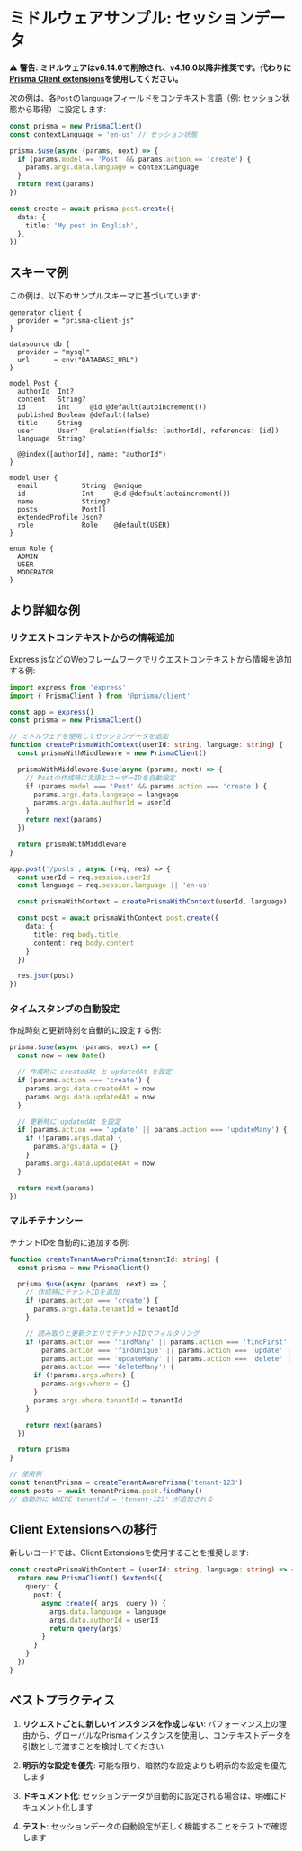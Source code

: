 # ミドルウェアサンプル: セッションデータ

⚠️ **警告: ミドルウェアはv6.14.0で削除され、v4.16.0以降非推奨です。代わりに[Prisma Client extensions](/docs/orm/prisma-client/client-extensions/query)を使用してください。**

次の例は、各`Post`の`language`フィールドをコンテキスト言語（例: セッション状態から取得）に設定します:

```typescript
const prisma = new PrismaClient()
const contextLanguage = 'en-us' // セッション状態

prisma.$use(async (params, next) => {
  if (params.model == 'Post' && params.action == 'create') {
    params.args.data.language = contextLanguage
  }
  return next(params)
})

const create = await prisma.post.create({
  data: {
    title: 'My post in English',
  },
})
```

## スキーマ例

この例は、以下のサンプルスキーマに基づいています:

```prisma
generator client {
  provider = "prisma-client-js"
}

datasource db {
  provider = "mysql"
  url      = env("DATABASE_URL")
}

model Post {
  authorId  Int?
  content   String?
  id        Int     @id @default(autoincrement())
  published Boolean @default(false)
  title     String
  user      User?   @relation(fields: [authorId], references: [id])
  language  String?

  @@index([authorId], name: "authorId")
}

model User {
  email           String  @unique
  id              Int     @id @default(autoincrement())
  name            String?
  posts           Post[]
  extendedProfile Json?
  role            Role    @default(USER)
}

enum Role {
  ADMIN
  USER
  MODERATOR
}
```

## より詳細な例

### リクエストコンテキストからの情報追加

Express.jsなどのWebフレームワークでリクエストコンテキストから情報を追加する例:

```typescript
import express from 'express'
import { PrismaClient } from '@prisma/client'

const app = express()
const prisma = new PrismaClient()

// ミドルウェアを使用してセッションデータを追加
function createPrismaWithContext(userId: string, language: string) {
  const prismaWithMiddleware = new PrismaClient()

  prismaWithMiddleware.$use(async (params, next) => {
    // Postの作成時に言語とユーザーIDを自動設定
    if (params.model === 'Post' && params.action === 'create') {
      params.args.data.language = language
      params.args.data.authorId = userId
    }
    return next(params)
  })

  return prismaWithMiddleware
}

app.post('/posts', async (req, res) => {
  const userId = req.session.userId
  const language = req.session.language || 'en-us'

  const prismaWithContext = createPrismaWithContext(userId, language)

  const post = await prismaWithContext.post.create({
    data: {
      title: req.body.title,
      content: req.body.content
    }
  })

  res.json(post)
})
```

### タイムスタンプの自動設定

作成時刻と更新時刻を自動的に設定する例:

```typescript
prisma.$use(async (params, next) => {
  const now = new Date()

  // 作成時に createdAt と updatedAt を設定
  if (params.action === 'create') {
    params.args.data.createdAt = now
    params.args.data.updatedAt = now
  }

  // 更新時に updatedAt を設定
  if (params.action === 'update' || params.action === 'updateMany') {
    if (!params.args.data) {
      params.args.data = {}
    }
    params.args.data.updatedAt = now
  }

  return next(params)
})
```

### マルチテナンシー

テナントIDを自動的に追加する例:

```typescript
function createTenantAwarePrisma(tenantId: string) {
  const prisma = new PrismaClient()

  prisma.$use(async (params, next) => {
    // 作成時にテナントIDを追加
    if (params.action === 'create') {
      params.args.data.tenantId = tenantId
    }

    // 読み取りと更新クエリでテナントIDでフィルタリング
    if (params.action === 'findMany' || params.action === 'findFirst' ||
        params.action === 'findUnique' || params.action === 'update' ||
        params.action === 'updateMany' || params.action === 'delete' ||
        params.action === 'deleteMany') {
      if (!params.args.where) {
        params.args.where = {}
      }
      params.args.where.tenantId = tenantId
    }

    return next(params)
  })

  return prisma
}

// 使用例
const tenantPrisma = createTenantAwarePrisma('tenant-123')
const posts = await tenantPrisma.post.findMany()
// 自動的に WHERE tenantId = 'tenant-123' が追加される
```

## Client Extensionsへの移行

新しいコードでは、Client Extensionsを使用することを推奨します:

```typescript
const createPrismaWithContext = (userId: string, language: string) => {
  return new PrismaClient().$extends({
    query: {
      post: {
        async create({ args, query }) {
          args.data.language = language
          args.data.authorId = userId
          return query(args)
        }
      }
    }
  })
}
```

## ベストプラクティス

1. **リクエストごとに新しいインスタンスを作成しない**: パフォーマンス上の理由から、グローバルなPrismaインスタンスを使用し、コンテキストデータを引数として渡すことを検討してください

2. **明示的な設定を優先**: 可能な限り、暗黙的な設定よりも明示的な設定を優先します

3. **ドキュメント化**: セッションデータが自動的に設定される場合は、明確にドキュメント化します

4. **テスト**: セッションデータの自動設定が正しく機能することをテストで確認します

